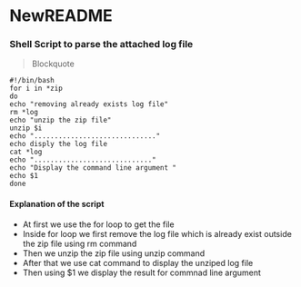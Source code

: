 # NewREADME
### Shell Script to  parse the attached log file
>Blockquote
```
#!/bin/bash
for i in *zip
do
echo "removing already exists log file" 
rm *log
echo "unzip the zip file"
unzip $i
echo ".............................."
echo disply the log file
cat *log                                                                    
echo "............................."
echo "Display the command line argument "
echo $1
done
```
#### Explanation of the script
- At first we use the for loop to get the file
- Inside for loop we first remove the log file which is already exist outside the zip file using rm command
- Then we unzip the zip file using unzip command
- After that we use cat command to display the unziped log file
- Then using $1 we display the result for commnad line argument
